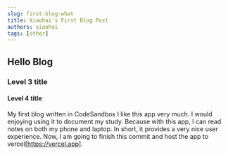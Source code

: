 ```yaml
---
slug: first-blog-what
title: Xiaohai's First Blog Post
authors: xiaohai
tags: [other]
---
```


## Hello Blog

### Level 3 title

#### Level 4 title

My first blog written in CodeSandbox
I like this app very much. I would enjoying using it to document my study. Because with this app, I can read notes on both my phone and laptop. In short, it provides a very nice user experience. Now, I am going to finish this commit and host the app to vercel[https://vercel.app].
